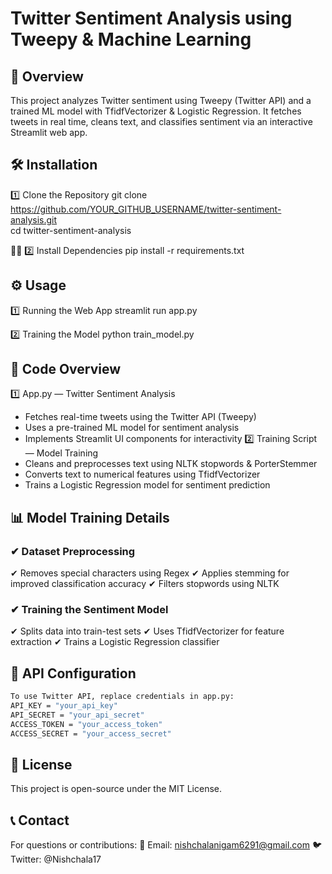 # Twitter Sentiment Analysis using Tweepy & Machine Learning

## 📌 Overview
This project analyzes Twitter sentiment using Tweepy (Twitter API) and a trained ML model with TfidfVectorizer & Logistic Regression. It fetches tweets in real time, cleans text, and classifies sentiment via an interactive Streamlit web app.

## 🛠️ Installation
1️⃣ Clone the Repository
git clone https://github.com/YOUR_GITHUB_USERNAME/twitter-sentiment-analysis.git  
cd twitter-sentiment-analysis  


2️⃣ Install Dependencies
pip install -r requirements.txt  



## ⚙️ Usage
1️⃣ Running the Web App
streamlit run app.py  


2️⃣ Training the Model
python train_model.py  



## 📜 Code Overview
1️⃣ App.py — Twitter Sentiment Analysis
- Fetches real-time tweets using the Twitter API (Tweepy)
- Uses a pre-trained ML model for sentiment analysis
- Implements Streamlit UI components for interactivity
2️⃣ Training Script — Model Training
- Cleans and preprocesses text using NLTK stopwords & PorterStemmer
- Converts text to numerical features using TfidfVectorizer
- Trains a Logistic Regression model for sentiment prediction

## 📊 Model Training Details
### ✔ Dataset Preprocessing
✔ Removes special characters using Regex
✔ Applies stemming for improved classification accuracy
✔ Filters stopwords using NLTK
### ✔ Training the Sentiment Model
✔ Splits data into train-test sets
✔ Uses TfidfVectorizer for feature extraction
✔ Trains a Logistic Regression classifier

## 🔑 API Configuration
```sh
To use Twitter API, replace credentials in app.py:
API_KEY = "your_api_key"  
API_SECRET = "your_api_secret"  
ACCESS_TOKEN = "your_access_token"  
ACCESS_SECRET = "your_access_secret"
```  



## 📜 License
This project is open-source under the MIT License.

## 📞 Contact
For questions or contributions:
📧 Email: nishchalanigam6291@gmail.com
🐦 Twitter: @Nishchala17

